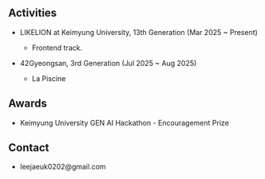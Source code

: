## Activities

- LIKELION at Keimyung University, 13th Generation (Mar 2025 ~ Present)

  - Frontend track.

- 42Gyeongsan, 3rd Generation (Jul 2025 ~ Aug 2025)

  - La Piscine

## Awards

- Keimyung University GEN AI Hackathon - Encouragement Prize

## Contact

- leejaeuk0202​@gmail.com


